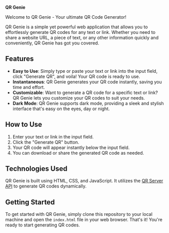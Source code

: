 <b>**QR Genie**</b>

Welcome to QR Genie - Your ultimate QR Code Generator!

QR Genie is a simple yet powerful web application that allows you to effortlessly generate QR codes for any text or link. Whether you need to share a website URL, a piece of text, or any other information quickly and conveniently, QR Genie has got you covered.

## Features
- **Easy to Use**: Simply type or paste your text or link into the input field, click "Generate QR", and voila! Your QR code is ready to use.
- **Instantaneous**: QR Genie generates your QR code instantly, saving you time and effort.
- **Customizable**: Want to generate a QR code for a specific text or link? QR Genie lets you customize your QR codes to suit your needs.
- **Dark Mode**: QR Genie supports dark mode, providing a sleek and stylish interface that's easy on the eyes, day or night.

## How to Use
1. Enter your text or link in the input field.
2. Click the "Generate QR" button.
3. Your QR code will appear instantly below the input field.
4. You can download or share the generated QR code as needed.

## Technologies Used
QR Genie is built using HTML, CSS, and JavaScript. It utilizes the [QR Server API](https://www.qrserver.com/) to generate QR codes dynamically.

## Getting Started
To get started with QR Genie, simply clone this repository to your local machine and open the `index.html` file in your web browser. That's it! You're ready to start generating QR codes.
